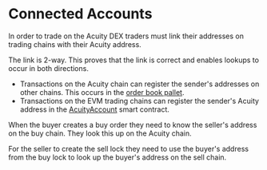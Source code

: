 # Connected Accounts

In order to trade on the Acuity DEX traders must link their addresses on trading chains with their Acuity address.

The link is 2-way. This proves that the link is correct and enables lookups to occur in both directions.

* Transactions on the Acuity chain can register the sender's addresses on other chains. This occurs in the [order book pallet](https://github.com/acuity-social/acuity-orderbook-pallet/blob/c37b3de53eae78de87b169a12a44bd953df444b7/src/lib.rs#L178).
* Transactions on the EVM trading chains can register the sender's Acuity address in the [AcuityAccount](https://github.com/acuity-social/acuity-atomic-swap-solidity/blob/main/src/AcuityAccount.sol) smart contract.

When the buyer creates a buy order they need to know the seller's address on the buy chain. They look this up on the Acuity chain.

For the seller to create the sell lock they need to use the buyer's address from the buy lock to look up the buyer's address on the sell chain.
